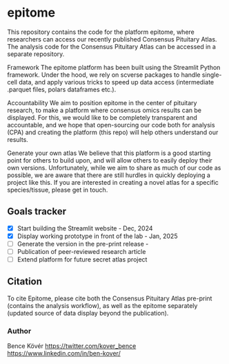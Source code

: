 # epitome

This repository contains the code for the platform epitome, where researchers can access our recently published Consensus Pituitary Atlas. The analysis code for the Consensus Pituitary Atlas can be accessed in a separate repository.

Framework
The epitome platform has been built using the Streamlit Python framework. Under the hood, we rely on scverse packages to handle single-cell data, and apply various tricks to speed up data access (intermediate .parquet files, polars dataframes etc.).

Accountability
We aim to position epitome in the center of pituitary research, to make a platform where consensus omics results can be displayed. For this, we would like to be completely transparent and accountable, and we hope that open-sourcing our code both for analysis (CPA) and creating the platform (this repo) will help others understand our results.

Generate your own atlas
We believe that this platform is a good starting point for others to build upon, and will allow others to easily deploy their own versions.
Unfortunately, while we aim to share as much of our code as possible, we are aware that there are still hurdles in quickly deploying a project like this. If you are interested in creating a novel atlas for a specific species/tissue, please get in touch.

## Goals tracker
- [x] Start building the Streamlit website - Dec, 2024
- [x] Display working prototype in front of the lab - Jan, 2025
- [ ] Generate the version in the pre-print release - 
- [ ] Publication of peer-reviewed research article
- [ ] Extend platform for future secret atlas project

## Citation
To cite Epitome, please cite both the Consensus Pituitary Atlas pre-print (contains the analysis workflow), as well as the epitome separately (updated source of data display beyond the publication).



### Author
Bence Kövér
https://twitter.com/kover_bence 
https://www.linkedin.com/in/ben-kover/

